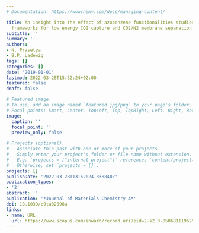 ```yaml
---
# Documentation: https://wowchemy.com/docs/managing-content/

title: An insight into the effect of azobenzene functionalities studied in UiO-66
  frameworks for low energy CO2 capture and CO2/N2 membrane separation
subtitle: ''
summary: ''
authors:
- N. Prasetya
- B.P. Ladewig
tags: []
categories: []
date: '2019-01-01'
lastmod: 2022-03-28T15:52:24+02:00
featured: false
draft: false

# Featured image
# To use, add an image named `featured.jpg/png` to your page's folder.
# Focal points: Smart, Center, TopLeft, Top, TopRight, Left, Right, BottomLeft, Bottom, BottomRight.
image:
  caption: ''
  focal_point: ''
  preview_only: false

# Projects (optional).
#   Associate this post with one or more of your projects.
#   Simply enter your project's folder or file name without extension.
#   E.g. `projects = ["internal-project"]` references `content/project/deep-learning/index.md`.
#   Otherwise, set `projects = []`.
projects: []
publishDate: '2022-03-28T13:52:24.338840Z'
publication_types:
- '2'
abstract: ''
publication: '*Journal of Materials Chemistry A*'
doi: 10.1039/c9ta02096a
links:
- name: URL
  url: https://www.scopus.com/inward/record.uri?eid=2-s2.0-85068111962&doi=10.1039%2fc9ta02096a&partnerID=40&md5=d2ebcdee5ce5e05b84ff31a7225812b4
---
```

